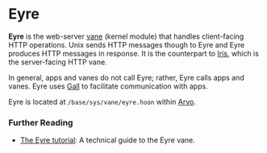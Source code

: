 # Eyre

**Eyre** is the web-server [vane](glossary/vane) (kernel module) that handles client-facing HTTP operations. Unix sends HTTP messages though to Eyre and Eyre produces HTTP messages in response. It is the counterpart to [Iris](glossary/iris), which is the server-facing HTTP vane.

In general, apps and vanes do not call Eyre; rather, Eyre calls apps and vanes. Eyre uses [Gall](glossary/gall) to facilitate communication with apps.

Eyre is located at `/base/sys/vane/eyre.hoon` within [Arvo](glossary/arvo).

### Further Reading

- [The Eyre tutorial](system/kernel/eyre): A technical guide to the Eyre vane.
